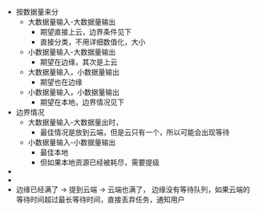 - 按数据量来分
	- 大数据量输入-大数据量输出
		- 期望直接上云，边界条件见下
		- 直接分类，不用详细数值化，大小
	- 小数据量输入-大数据量输出
		- 期望在边缘，其次是上云
	- 大数据量输入，小数据量输出
		- 期望也在边缘
	- 小数据量输入，小数据量输出
		- 期望在本地，边界情况见下
- 边界情况
	- 大数据量输入-大数据量出时，
		- 最佳情况是放到云端，但是云只有一个，所以可能会出现等待
	- 小数据量输入-小数据量输出
		- 最佳本地
		- 但如果本地资源已经被耗尽，需要提级
-
-
- 边缘已经满了 -> 提到云端 -> 云端也满了， 边缘没有等待队列，如果云端的等待时间超过最长等待时间，直接丢弃任务，通知用户